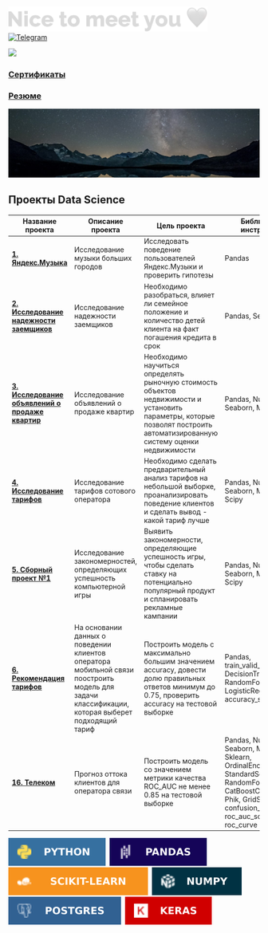 

<img src="https://github.com/GaakDasha/GaakDasha/blob/main/Nice%20to%20meet%20you%20%F0%9F%A4%8D.png" width="400">

	
<div id="socials" align="left">
	</a>
	<a href="https://t.me/Dara_Shel">
		<img src="https://img.shields.io/badge/Telegram-blue?style=for-the-badge&logo=telegram&logoColor=white" alt="Telegram"/>
	</a>
</div>

![](https://komarev.com/ghpvc/?username=your-github-gaakdasha&color=blue)

### [Сертификаты](https://github.com/GaakDasha/Sertificate)  
### [Резюме](https://tomsk.hh.ru/resume/9499f6e7ff0b3dbc6e0039ed1f304e6f775441?hhtmFrom=resume_list)  



<img src="https://github.com/GaakDasha/GaakDasha/blob/main/Space.png" width="1200">




## Проекты Data Science

| Название проекта| Описание проекта | Цель проекта | Библиотеки и инструменты |
| ------------- |--------|--------| -----|
| [**1. Яндекс.Музыка**](https://github.com/GaakDasha/Practicum-by-Yandex/blob/main/1.%20%D0%AF%D0%BD%D0%B4%D0%B5%D0%BA%D1%81_%D0%9C%D1%83%D0%B7%D1%8B%D0%BA%D0%B0.ipynb)      | Исследование музыки больших городов| Исследовать поведение пользователей Яндекс.Музыки и проверить гипотезы| Pandas|
| [**2. Исследование надежности заемщиков**](https://github.com/GaakDasha/Practicum-by-Yandex/blob/main/2.%20%D0%98%D1%81%D1%81%D0%BB%D0%B5%D0%B4%D0%BE%D0%B2%D0%B0%D0%BD%D0%B8%D0%B5_%D0%BD%D0%B0%D0%B4%D0%B5%D0%B6%D0%BD%D0%BE%D1%81%D1%82%D0%B8_%D0%B7%D0%B0%D0%B5%D0%BC%D1%89%D0%B8%D0%BA%D0%BE%D0%B2.ipynb)      | Исследование надежности заемщиков| Необходимо разобраться, влияет ли семейное положение и количество детей клиента на факт погашения кредита в срок| Pandas, Seaborn|
| [**3. Исследование объявлений о продаже квартир**](https://github.com/GaakDasha/Practicum-by-Yandex/blob/main/3.%20%D0%98%D1%81%D1%81%D0%BB%D0%B5%D0%B4%D0%BE%D0%B2%D0%B0%D0%BD%D0%B8%D0%B5_%D0%BE%D0%B1%D1%8A%D1%8F%D0%B2%D0%BB%D0%B5%D0%BD%D0%B8%D0%B9_%D0%BE_%D0%BF%D1%80%D0%BE%D0%B4%D0%B0%D0%B6%D0%B5_%D0%BA%D0%B2%D0%B0%D1%80%D1%82%D0%B8%D1%80.ipynb)      | Исследование объявлений о продаже квартир| Необходимо научиться определять рыночную стоимость объектов недвижимости и установить параметры, которые позволят построить автоматизированную систему оценки недвижимости| Pandas, Numpy, Seaborn, Matplotlib|
| [**4. Исследование тарифов**](https://github.com/GaakDasha/Practicum-by-Yandex/blob/main/4.%20%D0%98%D1%81%D1%81%D0%BB%D0%B5%D0%B4%D0%BE%D0%B2%D0%B0%D0%BD%D0%B8%D0%B5_%D1%82%D0%B0%D1%80%D0%B8%D1%84%D0%BE%D0%B2.ipynb)      | Исследование тарифов сотового оператора| Необходимо сделать предварительный анализ тарифов на небольшой выборке, проанализировать поведение клиентов и сделать вывод - какой тариф лучше | Pandas, Numpy, Seaborn, Matplotlib, Scipy |
| [**5. Сборный проект №1**](https://github.com/GaakDasha/Practicum-by-Yandex/blob/main/5.%20%D0%A1%D0%B1%D0%BE%D1%80%D0%BD%D1%8B%D0%B9_%D0%BF%D1%80%D0%BE%D0%B5%D0%BA%D1%82_1.ipynb)      | Исследование закономерностей, определяющих успешность компьютерной игры| Выявить закономерности, определяющие успешность игры, чтобы сделать ставку на потенциально популярный продукт и спланировать рекламные кампании | Pandas, Numpy, Seaborn, Matplotlib, Scipy |
| [**6. Рекомендация тарифов**](https://github.com/GaakDasha/Practicum-by-Yandex/blob/main/6.%20%D0%A0%D0%B5%D0%BA%D0%BE%D0%BC%D0%B5%D0%BD%D0%B4%D0%B0%D1%86%D0%B8%D1%8F_%D1%82%D0%B0%D1%80%D0%B8%D1%84%D0%BE%D0%B2.ipynb)      | На основании данных о поведении клиентов оператора мобильной связи поостроить модель для задачи классификации, которая выберет подходящий тариф| Построить модель с максимально большим значением accuracy, довести долю правильных ответов минимум до 0.75, проверить accuracy на тестовой выборке | Pandas, train_valid_test_split, DecisionTreeClassifier, RandomForestClassifier, LogisticRegression, accuracy_score |
| [**16. Телеком**](https://github.com/GaakDasha/Practicum-by-Yandex/blob/main/16.%20%D0%A2%D0%B5%D0%BB%D0%B5%D0%BA%D0%BE%D0%BC.ipynb)      | Прогноз оттока клиентов для оператора связи| Построить модель со значением метрики качества ROC_AUC не менее 0.85 на тестовой выборке| Pandas, Numpy, Seaborn, Matplotlib, Sklearn, OrdinalEncoder, StandardScaler, RandomForestClassifier,  CatBoostClassifier, Phik, GridSearchCV, confusion_matrix, roc_auc_score, roc_curve|


<img src="https://github.com/GaakDasha/GaakDasha/blob/main/Python.svg" title="python"/>&nbsp;
<img src="https://github.com/GaakDasha/GaakDasha/blob/main/Pandas.svg" title="pandas"/>&nbsp;
<img src="https://github.com/GaakDasha/GaakDasha/blob/main/Scikit-learn.svg" title="scikit-learn"/>&nbsp;
<img src="https://github.com/GaakDasha/GaakDasha/blob/main/Numpy.svg" title="numpy"/>&nbsp;
<img src="https://github.com/GaakDasha/GaakDasha/blob/main/Postgres.svg" title="postgres"/>&nbsp;
<img src="https://github.com/GaakDasha/GaakDasha/blob/main/Keras.svg" title="keras"/>&nbsp;







